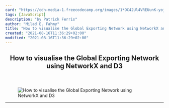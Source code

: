 ```yaml
---
card: "https://cdn-media-1.freecodecamp.org/images/1*OC42Ul4VREUunK-yojnOyA.png"
tags: [JavaScript]
description: "by Patrick Ferris"
author: "Milad E. Fahmy"
title: "How to visualise the Global Exporting Network using NetworkX and D3"
created: "2021-08-16T11:36:29+02:00"
modified: "2021-08-16T11:36:29+02:00"
---
```

<div class="site-wrapper">
<main id="site-main" class="site-main outer">
<div class="inner">
<article class="post-full post tag-javascript tag-tech tag-programming tag-data-science tag-technology ">
<header class="post-full-header">
<h1 class="post-full-title">How to visualise the Global Exporting Network using NetworkX and D3</h1>
</header>
<figure class="post-full-image">
<picture>
<source media="(max-width: 700px)" sizes="1px" srcset="data:image/gif;base64,R0lGODlhAQABAIAAAAAAAP///yH5BAEAAAAALAAAAAABAAEAAAIBRAA7 1w">
<source media="(min-width: 701px)" sizes="(max-width: 800px) 400px,
(max-width: 1170px) 700px,
1400px" srcset="https://cdn-media-1.freecodecamp.org/images/1*OC42Ul4VREUunK-yojnOyA.png 300w,
https://cdn-media-1.freecodecamp.org/images/1*OC42Ul4VREUunK-yojnOyA.png 600w,
https://cdn-media-1.freecodecamp.org/images/1*OC42Ul4VREUunK-yojnOyA.png 1000w,
https://cdn-media-1.freecodecamp.org/images/1*OC42Ul4VREUunK-yojnOyA.png 2000w">
<img onerror="this.style.display='none'" src="https://cdn-media-1.freecodecamp.org/images/1*OC42Ul4VREUunK-yojnOyA.png" alt="How to visualise the Global Exporting Network using NetworkX and D3">
</picture>
</figure>
<section class="post-full-content">
<div class="post-content medium-migrated-article">
</div>
<hr>
</section>
</article>
</div>
</main>
</div>
<!-- Google Tag Manager (noscript) -->
<!-- End Google Tag Manager (noscript) -->
